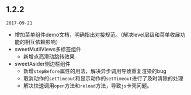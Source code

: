 
## 1.2.2
`2017-09-21`

<content>

- 增加菜单组件demo文档，明确指出对接规范。（解决level层级和菜单收展功能的相互依赖影响）
- sweetMutilViews多标签组件
	* 新增点亮滑动跳转效果
- sweetAsider侧边栏组件
	* 新增`stepBefore`属性的用法，解决异步调用导致重复渲染的bug
	* 取消动作的`setTimeout`和显示动作的`setTimeout`进行了及时清除的处理
	* 解决快速调用`open`方法和`reload`方法，导致`js`卡壳问题。
	
</content>

</timeline>


